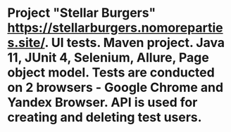 # Project "Stellar Burgers" https://stellarburgers.nomoreparties.site/. UI tests. Maven project. Java 11, JUnit 4, Selenium, Allure, Page object model. Tests are conducted on 2 browsers - Google Chrome and Yandex Browser. API is used for creating and deleting test users.
